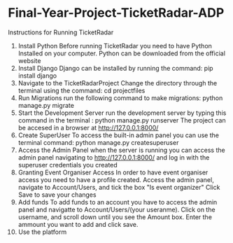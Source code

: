 # Final-Year-Project-TicketRadar-ADP
Instructions for Running TicketRadar
1. Install Python
Before running TicketRadar you need to have Python Installed on your computer. 
Python can be downloaded from the official website
2. Install Django
Django can be installed by running  the command: pip install django
3. Navigate to the TicketRadarProject
Change the directory through the terminal using the command: cd projectfiles
4. Run Migrations
run the following  command to make migrations: python manage.py migrate
5. Start the Development Server
run the development server by typing this command in the terminal : python manage.py runserver
The project can  be accesed in a browser at http://127.0.0.1:8000/
6. Create SuperUser 
 To access  the built-in admin panel you can use the terminal command: python manage.py createsuperuser
 7. Access the Admin Panel
 when the server is running you can access the admin panel navigating to http://127.0.0.1:8000/ and log in with the superuser credentials you created
 8. Granting Event Organiser Access 
 In order to have event organiser access you need to have a profile created.
 Access the admin panel, navigate to Account/Users, and tick the box "Is event organizer"
 Click Save to  save your changes
 9. Add funds
 To add funds to an account you have to access the admin panel and  navigatte to Account/Users/(your useranme). Click on the username, and scroll down until you see the Amount box. Enter the ammount  you want to add and click save.
 10. Use the platform